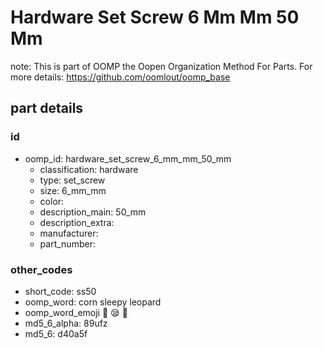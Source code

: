 # Hardware Set Screw 6 Mm Mm 50 Mm  

note: This is part of OOMP the Oopen Organization Method For Parts. For more details: https://github.com/oomlout/oomp_base

##  part details





### id
* oomp_id: hardware_set_screw_6_mm_mm_50_mm
  * classification: hardware
  * type: set_screw
  * size: 6_mm_mm
  * color: 
  * description_main: 50_mm
  * description_extra: 
  * manufacturer: 
  * part_number: 

### other_codes
* short_code: ss50
* oomp_word: corn sleepy leopard
* oomp_word_emoji :corn: :sleepy: :leopard:
* md5_6_alpha: 89ufz
* md5_6: d40a5f